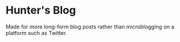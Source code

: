 # Hunter's Blog

Made for more long-form blog posts rather than microblogging on a platform such as Twitter.
